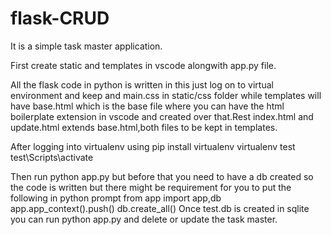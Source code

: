 # flask-CRUD
It is a simple task master application.

First create static and templates in vscode alongwith app.py file.

All the flask code in python is written in this just log on to virtual environment and keep and main.css in static/css folder while templates will have base.html which is the base file 
where you can have the html boilerplate extension in vscode and created over that.Rest index.html and update.html extends base.html,both files to be kept in templates.

After logging into virtualenv using
pip install virtualenv
virtualenv test
test\Scripts\activate

Then run python app.py  but before that you need to have a db created so the code is written but there might be requirement for you to put the following in python prompt
from app import app,db
app.app_context().push()
db.create_all()
Once test.db is created in sqlite you can run python app.py and delete or update the task master.




